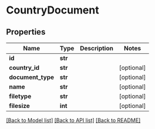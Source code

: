 # CountryDocument

## Properties
Name | Type | Description | Notes
------------ | ------------- | ------------- | -------------
**id** | **str** |  | 
**country_id** | **str** |  | [optional] 
**document_type** | **str** |  | [optional] 
**name** | **str** |  | [optional] 
**filetype** | **str** |  | [optional] 
**filesize** | **int** |  | [optional] 

[[Back to Model list]](../README.md#documentation-for-models) [[Back to API list]](../README.md#documentation-for-api-endpoints) [[Back to README]](../README.md)


